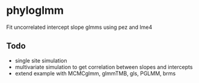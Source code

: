 # phyloglmm

Fit uncorrelated intercept slope glmms using pez and lme4

## Todo

- single site simulation
- multivariate simulation to get correlation between slopes and intercepts
- extend example with MCMCglmm, glmmTMB, gls, PGLMM, brms

